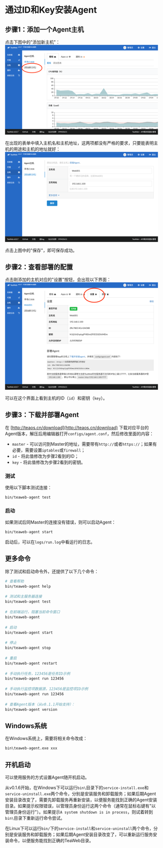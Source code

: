 # 通过ID和Key安装Agent

## 步骤1：添加一个Agent主机
点击下图中的"添加新主机"：
![install1.png](install1.png)

在出现的表单中填入主机名和主机地址，这两项都没有严格的要求，只要能表明主机的用途和主机的地址就好：
![install2.png](install2.png)

点击上图中的"保存"，即可保存成功。

## 步骤2：查看部署的配置
点击刚添加的主机对应的"设置"按钮，会出现以下界面：
![install3.png](install3.png)

可以在这个界面上看到主机的ID（`id`）和密钥（`key`）。

## 步骤3：下载并部署Agent
在 [http://teaos.cn/download](http://teaos.cn/download) 下载对应平台的Agent版本，解压后用编辑器打开`configs/agent.conf`，然后修改里面的内容：
* `master` - 可以访问到Master的地址，需要带有`http://`或者`https://`；如果有必要，需要设置`iptables`或`firewall`；
* `id` - 将此值修改为步骤2看到的ID；
* `key` - 将此值修改为步骤2看到的密钥。

### 测试
使用以下脚本测试连接：
~~~bash
bin/teaweb-agent test
~~~

### 启动
如果测试后同Master的连接没有错误，则可以启动Agent：
~~~bash
bin/teaweb-agent start
~~~

启动后，可以在`logs/run.log`中看运行的日志。

## 更多命令
除了测试和启动命令外，还提供了以下几个命令：
~~~bash
# 查看帮助
bin/teaweb-agent help

# 测试和主服务器连接
bin/teaweb-agent test

# 在前端运行，阻塞当前命令窗口
bin/teaweb-agent 

# 启动
bin/teaweb-agent start

# 停止
bin/teaweb-agent stop

# 重启
bin/teaweb-agent restart 

# 手动执行任务，123456是任务ID示例
bin/teaweb-agent run 123456

# 手动执行监控项数据源，123456是监控项ID示例
bin/teaweb-agent run 123456

# 查看Agent版本（从v0.1.1开始支持）：
bin/teaweb-agent version
~~~

## Windows系统
在Windows系统上，需要将相关命令改成：
~~~bash
bin\teaweb-agent.exe xxx
~~~

## 开机启动
可以使用服务的方式设置Agent随开机启动。

从v0.1.6开始，在Windows下可以运行`bin\`目录下的`service-install.exe`和`service-uninstall.exe`两个命令，分别是安装服务和卸载服务；如果后期Agent安装目录改变了，需要先卸载服务再重新安装，以便服务能找到正确的Agent安装目录。如果提示权限错误，以管理员身份运行这两个命令（通常在鼠标右键有"以管理员身份运行"）。如果提示`A system shutdown is in process`，则试着转到`bin\`目录下重新运行命令尝试。

在Linux下可以运行`bin/`下的`service-install`和`service-uninstall`两个命令，分别是安装服务和卸载服务；如果后期Agent安装目录改变了，可以重新运行服务安装命令，以便服务能找到正确的TeaWeb目录。